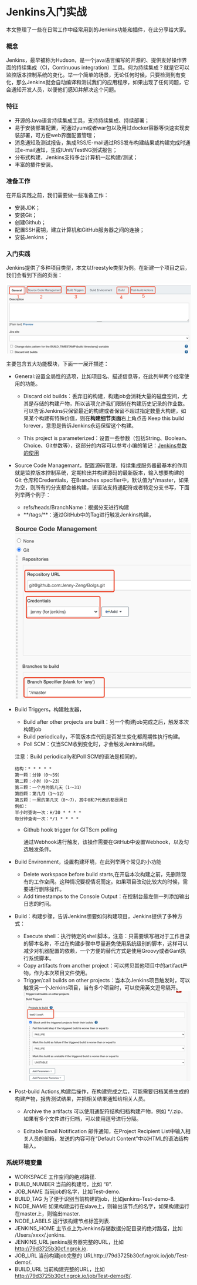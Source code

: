 # Jenkins入门实战
本文整理了一些在日常工作中经常用到的Jenkins功能和插件，在此分享给大家。
### 概念
Jenkins，最早被称为Hudson，是一个java语言编写的开源的、提供友好操作界面的持续集成（CI，Continuous integration）工具。何为持续集成？就是它可以监控版本控制系统的变化。举一个简单的场景，无论任何时候，只要检测到有变化，那么Jenkins就会自动编译和测试我们的应用程序，如果出现了任何问题，它会通知开发人员，以便他们感知并解决这个问题。
### 特征
- 开源的Java语言持续集成工具，支持持续集成、持续部署；
- 易于安装部署配置，可通过yum或者war包以及用过docker容器等快速实现安装部署，可方便web界面配置管理；
- 消息通知及测试报告，集成RSS/E-mail通过RSS发布构建结果或构建完成时通过e-mail通知，生成IUnit/TestNG测试报告；
- 分布式构建，Jenkins支持多台计算机一起构建/测试；
- 丰富的插件安装。

### 准备工作

在开启实践之前，我们需要做一些准备工作：

- 安装JDK；
- 安装Git；
- 创建Github；
- 配置SSH密钥，建立计算机和GitHub服务器之间的连接；
- 安装Jenkins；
### 入门实践 

Jenkins提供了多种项目类型，本文以freestyle类型为例。在新建一个项目之后，我们会看到下面的页面：

![Jenkins-1.png](https://github.com/Jenny-Zeng/Bolgs/blob/main/pics/jenkins-1.png)


主要包含五大功能模块，下面一一展开描述：
- General:设置全局性的选项，比如项目名、描述信息等，在此列举两个经常使用的功能。

  - Discard old builds：丢弃旧的构建，构建job会消耗大量的磁盘空间，尤其是存储的构建产物，所以该项允许我们限制在构建历史记录的作业数。可以告诉Jenkins只保留最近的构建或者保留不超过指定数量大构建，如果某个构建有特殊价值，则在**构建细节页面**右上角点击 Keep this build forever，意思是告诉Jenkins永远保留这个构建。

  - This project is parameterized：设置一些参数（包括String、Boolean、Choice、Git参数等），这部分的内容可以参考小编的笔记：[Jenkins参数的使用](https://blog.csdn.net/weixin_42182599/article/details/119177227?spm=1001.2014.3001.5501)

- Source Code Managemant，配置源码管理，持续集成服务器最基本的作用就是监控版本控制系统，定期检出并构建源码的最新版本，输入想要构建的Git 仓库和Credentials，在Branches specifier中，默认值为*/master，如果为空，则所有的分支都会被构建，该语法支持通配符或者特定分支书写，下面列举两个例子：

  - refs/heads/BranchName：根据分支进行构建
  - \**/tags/**：通过GitHub中的Tag进行触发Jenkins构建，

  ![](https://github.com/Jenny-Zeng/Bolgs/blob/main/pics/jenkins-source.png)

- Build Triggers，构建触发器，

  - Build after other projects are built：另一个构建job完成之后，触发本次构建job
  - Build periodically，不管版本库代码是否发生变化都周期性执行构建。
  - Poll SCM：仅当SCM收到变化时，才会触发Jenkins构建。

  注意：Build periodically和Poll SCM的语法是相同的，

  
  ```
  结构：* * * * *
  第一颗：分钟（0～59）
  第二颗：小时（0～23）
  第三颗：一个月的第几天（1～31）
  第四颗：第几月（1～12）
  第五颗：一周的第几天（0～7），其中0和7代表的都是周日
  例如：
  半小时查询一次：H/30 * * * *
  每分钟查询一次：*/1 * * * *
  ```

  - Github hook trigger for GITScm polling

    通过Webhook进行触发，该操作需要在GitHub中设置Webhook，以及勾选触发条件。

- Build Environment，设置构建环境，在此列举两个常见的小功能

  - Delete workspace before build starts,在开启本次构建之前，先删除现有的工作空间。这种情况要视情况而定。如果项目改动比较大的时候，需要进行删除操作。
  - Add timestamps to the Console Output：在控制台最左侧一列添加输出日志的时间。

- Build：构建步骤，告诉Jenkins想要如何构建项目，Jenkins提供了多种方式：
  - Execute shell：执行特定的shell脚本，注意：只需要填写相对于工作目录的脚本名称，不过在构建步骤中尽量避免使用系统级别的脚本，这样可以减少对机器配置的依赖，一个方便的替代方式是使用Groovy或者Gant执行系统脚本。
  - Copy artifacts from another project：可以拷贝其他项目中的artifact产物，作为本次项目文件使用。
  - Trigger/call builds on other projects：当本次Jenkins项目触发时，可以触发另一个Jenkins项目，当有多个项目时，可以使用英文逗号隔开。
 ![](https://github.com/Jenny-Zeng/Bolgs/blob/main/pics/jenkins-2.jpg)
 

- Post-build Actions,构建后操作，在构建完成之后，可能需要归档某些生成的构建产物，报告测试结果，并把相关结果通知给相关人员。
  - Archive the artifacts
    可以使用通配符结构归档构建产物，例如 \**/*.zip，如果有多个文件进行归档，可以使用逗号进行分隔。
   
  - Editable Email Notification
    邮件通知，在Project Recipient List中输入相关人员的邮箱，发送的内容可在“Default Content”中以HTML的语法结构输入。

### 系统环境变量
- WORKSPACE
    工作空间的绝对路径.
- BUILD_NUMBER
  当前的构建号，比如 “8”.
- JOB_NAME
  当前job的名字，比如Test-demo.
- BUILD_TAG
  为了便于识别当前构建的job，比如jenkins-Test-demo-8.
- NODE_NAME
  如果构建运行在slave上，则输出该节点的名字，如果构建运行在master上，则输出master.
- NODE_LABELS
  运行该构建节点标签列表.
- JENKINS_HOME
  主节点上为Jenkins存储数据分配目录的绝对路径，比如 /Users/xxxx/.jenkins.
- JENKINS_URL
  jenkins服务器完整的URL，比如 http://79d3725b30cf.ngrok.io.
- JOB_URL
  当前构建job完整的 URLhttp://79d3725b30cf.ngrok.io/job/Test-demo/.
- BUILD_URL
  当前构建完整的URL，比如 http://79d3725b30cf.ngrok.io/job/Test-demo/8/.
